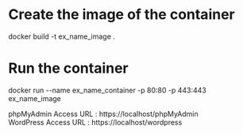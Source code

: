 # Create the image of the container
docker build -t ex_name_image .

# Run the container
docker run --name ex_name_container -p 80:80 -p 443:443 ex_name_image

phpMyAdmin Access URL : https://localhost/phpMyAdmin <br>
WordPress Access URL : https://localhost/wordpress
